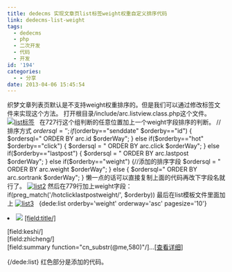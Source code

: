 ```yaml
---
title: dedecms 实现文章页list标签weight权重自定义排序代码
link: dedecms-list-weight
tags:
  - dedecms
  - php
  - 二次开发
  - 代码
  - 开发
id: '194'
categories:
  - - 分享
date: 2013-04-06 15:45:54
---
```


织梦文章列表页默认是不支持weight权重排序的。但是我们可以通过修改标签文件来实现这个方法。 打开根目录/include/arc.listview.class.php这个文件。 [![list标签](http://vsnote.test/wp-content/uploads/2013/04/list.png)](http://vsnote.test/wp-content/uploads/2013/04/list.png)   在727行这个组判断的任意位置加上一个weight字段排序的判断。 //排序方式 $ordersql = ''; if($orderby=="senddate" $orderby=="id") { $ordersql=" ORDER BY arc.id $orderWay"; } else if($orderby=="hot" $orderby=="click") { $ordersql = " ORDER BY arc.click $orderWay"; } else if($orderby=="lastpost") { $ordersql = " ORDER BY arc.lastpost $orderWay"; } else if($orderby=="weight") {//添加的排序字段  $ordersql = " ORDER BY arc.weight $orderWay";  } else { $ordersql=" ORDER BY arc.sortrank $orderWay"; } 懒一点的话可以直接复制上面的代码再改下字段名就行了。 [![list2](http://vsnote.test/wp-content/uploads/2013/04/list2.png)](http://vsnote.test/wp-content/uploads/2013/04/list2.png) 然后在779行加上weight字段：if(preg\_match('/hotclicklastpostweight/', $orderby)) 最后在list模板文件里面加上 [![list3](http://vsnote.test/wp-content/uploads/2013/04/list3.jpg)](http://vsnote.test/wp-content/uploads/2013/04/list3.jpg)   {dede:list orderby='weight' orderway='asc' pagesize='10'} <li> <a href="\[field:arcurl/\]"><img src="\[field:litpic/\]"></a> <a href="\[field:arcurl/\]">\[field:title/\]</a> <p>\[field:keshi/\]<br/>\[field:zhicheng/\]<br/>\[field:summary function="cn\_substr(@me,580)"/\]...\[<a href="\[field:arcurl/\]">查看详细</a>\]</p> </li> {/dede:list} 红色部分是添加的代码。